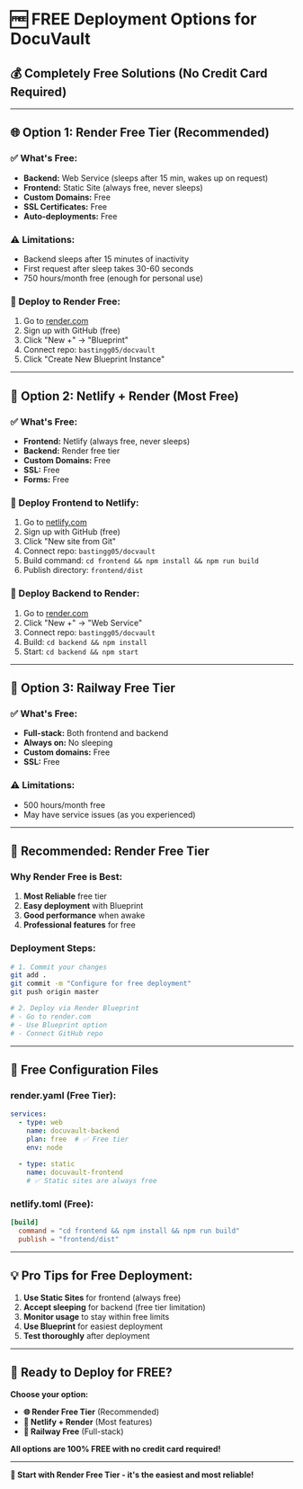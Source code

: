 # 🆓 FREE Deployment Options for DocuVault

## **💰 Completely Free Solutions (No Credit Card Required)**

---

## **🌐 Option 1: Render Free Tier (Recommended)**

### **✅ What's Free:**
- **Backend:** Web Service (sleeps after 15 min, wakes up on request)
- **Frontend:** Static Site (always free, never sleeps)
- **Custom Domains:** Free
- **SSL Certificates:** Free
- **Auto-deployments:** Free

### **⚠️ Limitations:**
- Backend sleeps after 15 minutes of inactivity
- First request after sleep takes 30-60 seconds
- 750 hours/month free (enough for personal use)

### **🚀 Deploy to Render Free:**
1. Go to [render.com](https://render.com)
2. Sign up with GitHub (free)
3. Click "New +" → "Blueprint"
4. Connect repo: `bastingg05/docvault`
5. Click "Create New Blueprint Instance"

---

## **📱 Option 2: Netlify + Render (Most Free)**

### **✅ What's Free:**
- **Frontend:** Netlify (always free, never sleeps)
- **Backend:** Render free tier
- **Custom Domains:** Free
- **SSL:** Free
- **Forms:** Free

### **🚀 Deploy Frontend to Netlify:**
1. Go to [netlify.com](https://netlify.com)
2. Sign up with GitHub (free)
3. Click "New site from Git"
4. Connect repo: `bastingg05/docvault`
5. Build command: `cd frontend && npm install && npm run build`
6. Publish directory: `frontend/dist`

### **🚀 Deploy Backend to Render:**
1. Go to [render.com](https://render.com)
2. Click "New +" → "Web Service"
3. Connect repo: `bastingg05/docvault`
4. Build: `cd backend && npm install`
5. Start: `cd backend && npm start`

---

## **🚂 Option 3: Railway Free Tier**

### **✅ What's Free:**
- **Full-stack:** Both frontend and backend
- **Always on:** No sleeping
- **Custom domains:** Free
- **SSL:** Free

### **⚠️ Limitations:**
- 500 hours/month free
- May have service issues (as you experienced)

---

## **🎯 Recommended: Render Free Tier**

### **Why Render Free is Best:**
1. **Most Reliable** free tier
2. **Easy deployment** with Blueprint
3. **Good performance** when awake
4. **Professional features** for free

### **Deployment Steps:**
```bash
# 1. Commit your changes
git add .
git commit -m "Configure for free deployment"
git push origin master

# 2. Deploy via Render Blueprint
# - Go to render.com
# - Use Blueprint option
# - Connect GitHub repo
```

---

## **🔧 Free Configuration Files**

### **render.yaml (Free Tier):**
```yaml
services:
  - type: web
    name: docuvault-backend
    plan: free  # ✅ Free tier
    env: node
    
  - type: static
    name: docuvault-frontend
    # ✅ Static sites are always free
```

### **netlify.toml (Free):**
```toml
[build]
  command = "cd frontend && npm install && npm run build"
  publish = "frontend/dist"
```

---

## **💡 Pro Tips for Free Deployment:**

1. **Use Static Sites** for frontend (always free)
2. **Accept sleeping** for backend (free tier limitation)
3. **Monitor usage** to stay within free limits
4. **Use Blueprint** for easiest deployment
5. **Test thoroughly** after deployment

---

## **🎉 Ready to Deploy for FREE?**

**Choose your option:**
- **🌐 Render Free Tier** (Recommended)
- **📱 Netlify + Render** (Most features)
- **🚂 Railway Free** (Full-stack)

**All options are 100% FREE with no credit card required!**

---

**🚀 Start with Render Free Tier - it's the easiest and most reliable!**
